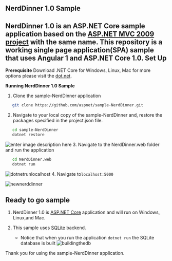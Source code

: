 
NerdDinner 1.0 Sample
----------
NerdDinner 1.0  is an ASP.NET Core sample application  based on the  [ASP.NET MVC  2009 project](http://www.nerddinner.com/) with the same name. This repository is a working single page application(SPA) sample that uses Angular 1 and ASP.NET Core 1.0. 
Set Up 
----------------------

**Prerequisite**
Download .NET Core for Windows, Linux, Mac for more options please visit the [dot.net](https://www.microsoft.com/net/download#core).   

**Running NerdDinner 1.0 Sample**

 1. Clone the sample-NerdDinner application

 ```sh
    git clone https://github.com/aspnet/sample-NerdDinner.git
```

 2. Navigate to your local copy of the sample-NerdDinner and, restore the packages specified in the project.json file.
 
 ```sh
    cd sample-NerdDinner
    dotnet restore 
```
![enter image description here](https://lh3.googleusercontent.com/-HWOSRC2Khbc/V6yTHSs2eYI/AAAAAAAAB1k/vvr4l2Gglm0OlGSMm_HIofsLucW_t7ZWgCLcB/s0/gitclonedotnetrestore2.gif "gitclonedotnetrestore2.gif")
 3. Navigate to the NerdDinner.web folder and run the application 
 
 ```sh
    cd NerdDinner.web
    dotnet run 
```
![dotnetrunlocalhost](https://cloud.githubusercontent.com/assets/2546640/17595124/ce408646-5fb9-11e6-9939-2248c9fdf3cd.gif)
 4. Navigate to` localhost:5000 `

![newnerddinner](https://cloud.githubusercontent.com/assets/2546640/23884138/5aa5e6aa-0841-11e7-8f60-cadadb7954e3.PNG)

 Ready to go sample
----------------------
 
1. NerdDinner 1.0 is [ASP.NET Core](https://docs.asp.net/en/latest/getting-started.html) application and will run on Windows, Linux,and Mac.

2.  This sample uses [SQLite](https://ef.readthedocs.io/en/latest/platforms/netcore/new-db-sqlite.html) backend.  
    - Notice that when you run the application `dotnet run`  the SQLite database is built 
![buildingthedb](https://cloud.githubusercontent.com/assets/2546640/17596795/0d078d96-5fc1-11e6-9506-0304c4155fb3.gif)

Thank you for using the sample-NerdDinner application.
